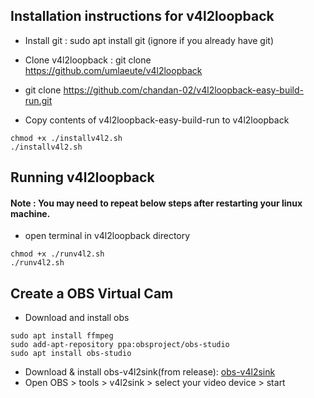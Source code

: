 ## Installation instructions for v4l2loopback 
- Install git : sudo apt install git (ignore if you already have git)

- Clone v4l2loopback : git clone https://github.com/umlaeute/v4l2loopback

- git clone https://github.com/chandan-02/v4l2loopback-easy-build-run.git

- Copy contents of v4l2loopback-easy-build-run to v4l2loopback

```
chmod +x ./installv4l2.sh
./installv4l2.sh
```

## Running v4l2loopback 
#### Note : You may need to repeat below steps after restarting your linux machine.

- open terminal in v4l2loopback directory 
```
chmod +x ./runv4l2.sh
./runv4l2.sh
```

## Create a OBS Virtual Cam

- Download and install obs 

```
sudo apt install ffmpeg
sudo add-apt-repository ppa:obsproject/obs-studio
sudo apt install obs-studio
```
- Download & install obs-v4l2sink(from release): [obs-v4l2sink](https://github.com/CatxFish/obs-v4l2sink) 
- Open OBS > tools > v4l2sink > select your video device > start 
